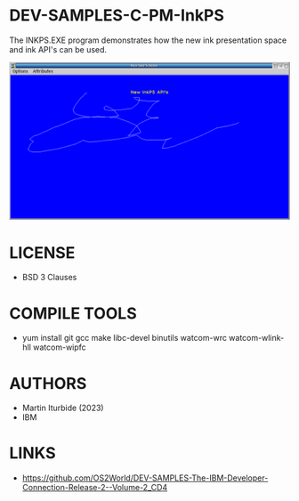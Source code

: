 # DEV-SAMPLES-C-PM-InkPS
The INKPS.EXE program demonstrates how the new ink presentation space and ink API's can be used.

![InkPS ScreenShot](/wiki/InkPS_001.png)

LICENSE
===============
* BSD 3 Clauses

COMPILE TOOLS
===============
* yum install git gcc make libc-devel binutils watcom-wrc watcom-wlink-hll watcom-wipfc
 
AUTHORS
===============
* Martin Iturbide (2023)
* IBM

LINKS
===============
* https://github.com/OS2World/DEV-SAMPLES-The-IBM-Developer-Connection-Release-2--Volume-2_CD4
